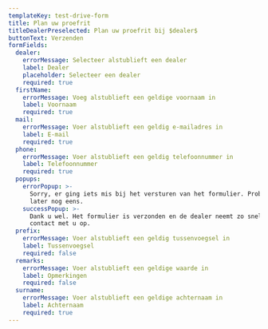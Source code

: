 ```yaml
---
templateKey: test-drive-form
title: Plan uw proefrit
titleDealerPreselected: Plan uw proefrit bij $dealer$
buttonText: Verzenden
formFields:
  dealer:
    errorMessage: Selecteer alstublieft een dealer
    label: Dealer
    placeholder: Selecteer een dealer
    required: true
  firstName:
    errorMessage: Voeg alstublieft een geldige voornaam in
    label: Voornaam
    required: true
  mail:
    errorMessage: Voer alstublieft een geldig e-mailadres in
    label: E-mail
    required: true
  phone:
    errorMessage: Voer alstublieft een geldig telefoonnummer in
    label: Telefoonnummer
    required: true
  popups:
    errorPopup: >-
      Sorry, er ging iets mis bij het versturen van het formulier. Probeer het
      later nog eens.
    successPopup: >-
      Dank u wel. Het formulier is verzonden en de dealer neemt zo snel mogelijk
      contact met u op.
  prefix:
    errorMessage: Voer alstublieft een geldig tussenvoegsel in
    label: Tussenvoegsel
    required: false
  remarks:
    errorMessage: Voer alstublieft een geldige waarde in
    label: Opmerkingen
    required: false
  surname:
    errorMessage: Voer alstublieft een geldige achternaam in
    label: Achternaam
    required: true
---
```


